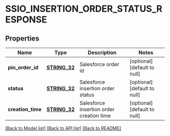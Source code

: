 # SSIO_INSERTION_ORDER_STATUS_RESPONSE

## Properties
Name | Type | Description | Notes
------------ | ------------- | ------------- | -------------
**pin_order_id** | [**STRING_32**](STRING_32.md) | Salesforce order id | [optional] [default to null]
**status** | [**STRING_32**](STRING_32.md) | Salesforce insertion order status | [optional] [default to null]
**creation_time** | [**STRING_32**](STRING_32.md) | Salesforce insertion order creation time | [optional] [default to null]

[[Back to Model list]](../README.md#documentation-for-models) [[Back to API list]](../README.md#documentation-for-api-endpoints) [[Back to README]](../README.md)


